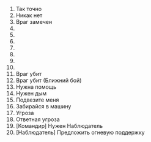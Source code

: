 1. Так точно
2. Никак нет
3. Враг замечен
4. 
5. 
6. 
7. 
8. 
9. 
10. 
11. Враг убит
12. Враг убит (Ближний бой)
13. Нужна помощь
14. Нужен дым
15. Подвезите меня
16. Забирайся в машину
17. Угроза
18. Ответная угроза
19. [Командир] Нужен Наблюдатель
20. [Наблюдатель] Предложить огневую поддержку